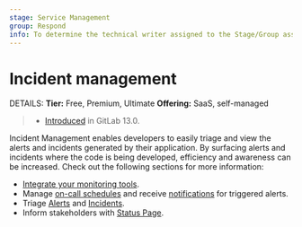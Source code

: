 ```yaml
---
stage: Service Management
group: Respond
info: To determine the technical writer assigned to the Stage/Group associated with this page, see https://handbook.gitlab.com/handbook/product/ux/technical-writing/#assignments
---
```


# Incident management

DETAILS:
**Tier:** Free, Premium, Ultimate
**Offering:** SaaS, self-managed

> - [Introduced](https://gitlab.com/groups/gitlab-org/-/epics/2877) in GitLab 13.0.

Incident Management enables developers to easily triage and view the alerts and incidents
generated by their application. By surfacing alerts and incidents where the code is
being developed, efficiency and awareness can be increased. Check out the following sections for more information:

- [Integrate your monitoring tools](integrations.md).
- Manage [on-call schedules](oncall_schedules.md) and receive [notifications](paging.md) for
  triggered alerts.
- Triage [Alerts](alerts.md) and [Incidents](incidents.md).
- Inform stakeholders with [Status Page](status_page.md).
